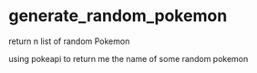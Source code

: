 # generate_random_pokemon
return n list of random Pokemon

<p>using pokeapi to return me the name of some random pokemon</p>
